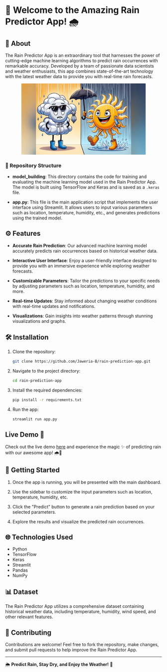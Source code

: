 # 🌟 Welcome to the Amazing Rain Predictor App! 🌧️

## 📖 About

The Rain Predictor App is an extraordinary tool that harnesses the power of cutting-edge machine learning algorithms to predict rain occurrences with remarkable accuracy. Developed by a team of passionate data scientists and weather enthusiasts, this app combines state-of-the-art technology with the latest weather data to provide you with real-time rain forecasts.

<p align=center>
<img src="./assets/cloud-sun-img.png" alt="Rain Predictor Logo" style="width: 400px;"/>
</p>

### 📁 Repository Structure

- **model_building**: This directory contains the code for training and evaluating the machine learning model used in the Rain Predictor App. The model is built using TensorFlow and Keras and is saved as a `.keras` file.
  
- **app.py**: This file is the main application script that implements the user interface using Streamlit. It allows users to input various parameters such as location, temperature, humidity, etc., and generates predictions using the trained model.

## ⚙️ Features

- **Accurate Rain Prediction**: Our advanced machine learning model accurately predicts rain occurrences based on historical weather data.

- **Interactive User Interface**: Enjoy a user-friendly interface designed to provide you with an immersive experience while exploring weather forecasts.

- **Customizable Parameters**: Tailor the predictions to your specific needs by adjusting parameters such as location, temperature, humidity, and more.

- **Real-time Updates**: Stay informed about changing weather conditions with real-time updates and notifications.

- **Visualizations**: Gain insights into weather patterns through stunning visualizations and graphs.

## 🛠️ Installation

1. Clone the repository:
   ```bash
   git clone https://github.com/Jaweria-B/rain-prediction-app.git
   ```

2. Navigate to the project directory:
   ```bash
   cd rain-prediction-app
   ```

3. Install the required dependencies:
   ```bash
   pip install -r requirements.txt
   ```

4. Run the app:
   ```bash
   streamlit run app.py
   ```

## Live Demo 🚀

Check out the live demo [here](https://rain-prediction-jb.streamlit.app/) and experience the magic ✨ of predicting rain with our awesome app! 🌧️🔮


## 🚀 Getting Started

1. Once the app is running, you will be presented with the main dashboard.

2. Use the sidebar to customize the input parameters such as location, temperature, humidity, etc.

3. Click the "Predict" button to generate a rain prediction based on your selected parameters.

4. Explore the results and visualize the predicted rain occurrences.

## 🌐 Technologies Used

- Python
- TensorFlow
- Keras
- Streamlit
- Pandas
- NumPy

## 📊 Dataset

The Rain Predictor App utilizes a comprehensive dataset containing historical weather data, including temperature, humidity, wind speed, and other relevant features.

## 🤝 Contributing

Contributions are welcome! Feel free to fork the repository, make changes, and submit pull requests to help improve the Rain Predictor App.

---

🌦️ **Predict Rain, Stay Dry, and Enjoy the Weather!** 🌈